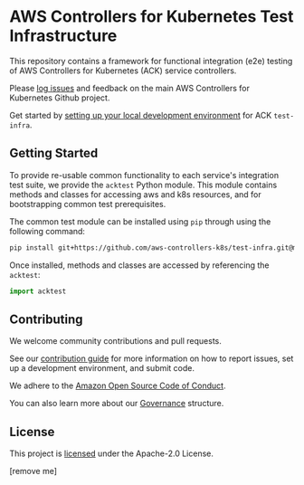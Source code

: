 # AWS Controllers for Kubernetes Test Infrastructure

This repository contains a framework for functional integration (e2e) testing
of AWS Controllers for Kubernetes (ACK) service controllers.

Please [log issues][ack-issues] and feedback on the main AWS Controllers for
Kubernetes Github project.

[ack-issues]: https://github.com/aws-controllers-k8s/community/issues

Get started by [setting up your local development environment][setup] for ACK
`test-infra`.

[setup]: /docs/setup.md

## Getting Started

To provide re-usable common functionality to each service's integration test 
suite, we provide the `acktest` Python module. This module contains 
methods and classes for accessing aws and k8s resources, and for bootstrapping 
common test prerequisites.

The common test module can be installed using `pip` through using the following
command:
```bash
pip install git+https://github.com/aws-controllers-k8s/test-infra.git@main
```

Once installed, methods and classes are accessed by referencing the
`acktest`:
```python
import acktest
```

## Contributing

We welcome community contributions and pull requests.

See our [contribution guide](/CONTRIBUTING.md) for more information on how to
report issues, set up a development environment, and submit code.

We adhere to the [Amazon Open Source Code of Conduct][coc].

You can also learn more about our [Governance](/GOVERNANCE.md) structure.

[coc]: https://aws.github.io/code-of-conduct

## License

This project is [licensed](/LICENSE) under the Apache-2.0 License.

[remove me]
